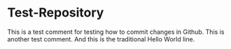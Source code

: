 # Test-Repository
This is a test comment for testing how to commit changes in Github.
This is another test comment.
And this is the traditional Hello World line.
